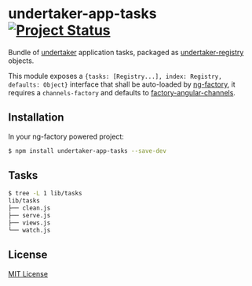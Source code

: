 
# undertaker-app-tasks [![Project Status](https://img.shields.io/badge/status-experimental-orange.svg?style=flat)](https://github.com/ng-tools/undertaker-app-tasks)

Bundle of [undertaker](https://github.com/phated/undertaker) application tasks, packaged as [undertaker-registry](https://github.com/phated/undertaker-registry) objects.

This module exposes a `{tasks: [Registry...], index: Registry, defaults: Object}` interface that shall be auto-loaded by [ng-factory](https://github.com/ng-tools/ng-factory), it requires a `channels-factory` and defaults to [factory-angular-channels](https://github.com/ng-tools/factory-angular-channels).


## Installation

In your ng-factory powered project:

```bash
$ npm install undertaker-app-tasks --save-dev
```

## Tasks

```bash
$ tree -L 1 lib/tasks
lib/tasks
├── clean.js
├── serve.js
├── views.js
└── watch.js
```

## License

[MIT License](http://en.wikipedia.org/wiki/MIT_License)
